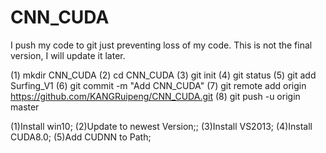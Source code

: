 # CNN_CUDA

I push my code to git just preventing loss of my code. This is not the final version, I will update it later.


(1) mkdir CNN_CUDA
(2) cd CNN_CUDA
(3) git init
(4) git status
(5) git add Surfing_V1
(6) git commit -m "Add CNN_CUDA"
(7) git remote add origin https://github.com/KANGRuipeng/CNN_CUDA.git
(8) git push -u origin master



(1)Install win10;
(2)Update to newest Version;;
(3)Install VS2013;
(4)Install CUDA8.0;
(5)Add CUDNN to Path;
